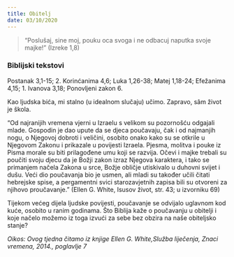 ```yaml
---
title: Obitelj
date: 03/10/2020
---
```


> <p></p>
> “Poslušaj, sine moj, pouku oca svoga i ne odbacuj naputka svoje majke!” (Izreke 1,8)

### Biblijski tekstovi
Postanak 3,1-15; 2. Korinćanima 4,6; Luka 1,26-38; Matej 1,18-24; Efežanima 4,15; 1. Ivanova 3,18; Ponovljeni zakon 6.

Kao ljudska bića, mi stalno (u idealnom slučaju) učimo. Zapravo, sâm život je škola.

“Od najranijih vremena vjerni u Izraelu s velikom su pozornošću odgajali mlade. Gospodin je dao upute da se djeca poučavaju, čak i od najmanjih nogu, o Njegovoj dobroti i veličini, osobito onako kako su se otkrile u Njegovom Zakonu i prikazale u povijesti Izraela. Pjesma, molitva i pouke iz Pisma morale su biti prilagođene umu koji se razvija. Očevi i majke trebali su poučiti svoju djecu da je Božji zakon izraz Njegova karaktera, i tako se primanjem načela Zakona u srce, Božje obličje utiskivalo u duhovni svijet i dušu. Veći dio poučavanja bio je usmen, ali mladi su također učili čitati hebrejske spise, a pergamentni svici starozavjetnih zapisa bili su otvoreni za njihovo proučavanje.” (Ellen G. White, Isusov život, str. 43; u izvorniku 69)

Tijekom većeg dijela ljudske povijesti, poučavanje se odvijalo uglavnom kod kuće, osobito u ranim godinama. Što Biblija kaže o poučavanju u obitelji i koje načelo možemo iz toga izvući za sebe bez obzira na naše obiteljsko stanje?

*Oikos: Ovog tjedna čitamo iz knjige Ellen G. White,Služba liječenja, Znaci vremena, 2014., poglavlje 7*